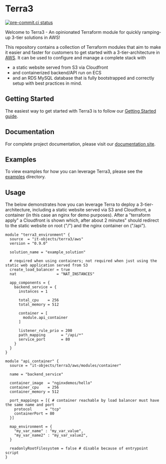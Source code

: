 # Terra3

[![pre-commit.ci status](https://results.pre-commit.ci/badge/github/it-objects/terraform-aws-terra3/main.svg)](https://results.pre-commit.ci/latest/github/it-objects/terraform-aws-terra3/main)

Welcome to Terra3 - An opinionated Terraform module for quickly ramping-up 3-tier solutions in AWS!

This repository contains a collection of Terraform modules that aim to make it easier and faster for customers to get started with a 3-tier-architecture in [AWS](https://aws.amazon.com/). It can be used to configure and manage a complete stack with
* a static website served from S3 via Cloudfront
* and containerized backend/API run on ECS
* and an RDS MySQL database
that is fully bootstrapped and correctly setup with best practices in mind.

## Getting Started

The easiest way to get started with Terra3 is to follow our [Getting Started guide](https://terra3.io/latest/getting-started/).

## Documentation

For complete project documentation, please visit our [documentation site](https://terra3.io/).

## Examples

To view examples for how you can leverage Terra3, please see the [examples](https://github.com/it-objects/terraform-aws-terra3/tree/main/examples) directory.

## Usage

The below demonstrates how you can leverage Terra to deploy a 3-tier-architecture, including a static website served via S3 and Cloudfront, a container (in this case an nginx for demo purposes). After a "terraform apply" a Cloudfront is shown which, after about 2 minutes" should redirect to the static website on root ("/") and the nginx container on ("/api").

```hcl
module "terra3_environment" {
  source  = "it-objects/terra3/aws"
  version = "0.9.0"

  solution_name = "example_solution"

  # required when using containers; not required when just using the static web application served from S3
  create_load_balancer = true
  nat                  = "NAT_INSTANCES"

  app_components = {
    backend_service = {
      instances = 1

      total_cpu    = 256
      total_memory = 512

      container = [
        module.api_container
      ]

      listener_rule_prio = 200
      path_mapping       = "/api/*"
      service_port       = 80
    }
  }
}

module "api_container" {
  source = "it-objects/terra3/aws/modules/container"

  name = "backend_service"

  container_image  = "nginxdemos/hello"
  container_cpu    = 256
  container_memory = 512

  port_mappings = [{ # container reachable by load balancer must have the same name and port
    protocol      = "tcp"
    containerPort = 80
  }]

  map_environment = {
    "my_var_name" : "my_var_value",
    "my_var_name2" : "my_var_value2",
  }

  readonlyRootFilesystem = false # disable because of entrypoint script
}
```
